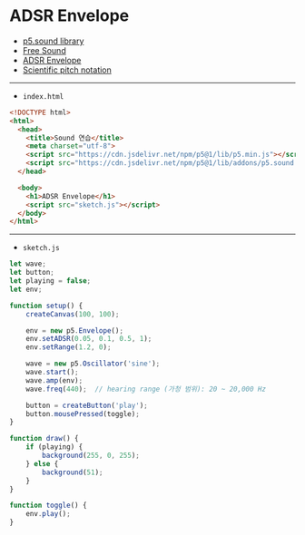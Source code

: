# ADSR Envelope

- [p5.sound library](https://p5js.org/reference/#/libraries/p5.sound)
- [Free Sound](https://freesound.org/)
- [ADSR Envelope](https://en.wikipedia.org/wiki/Synthesizer#Attack_Decay_Sustain_Release_.28ADSR.29_envelope)
- [Scientific pitch notation](https://en.wikipedia.org/wiki/Scientific_pitch_notation)

---
 
- `index.html`

```html
<!DOCTYPE html>
<html>
  <head>
    <title>Sound 연습</title>
    <meta charset="utf-8">
    <script src="https://cdn.jsdelivr.net/npm/p5@1/lib/p5.min.js"></script>
    <script src="https://cdn.jsdelivr.net/npm/p5@1/lib/addons/p5.sound.min.js"></script>
  </head>

  <body>
    <h1>ADSR Envelope</h1>
    <script src="sketch.js"></script>
  </body>
</html>
```

---

- `sketch.js`

```javascript
let wave;
let button;
let playing = false;
let env;

function setup() {
    createCanvas(100, 100);

    env = new p5.Envelope();
    env.setADSR(0.05, 0.1, 0.5, 1);
    env.setRange(1.2, 0);

    wave = new p5.Oscillator('sine');
    wave.start();
    wave.amp(env);
    wave.freq(440);  // hearing range (가청 범위): 20 ~ 20,000 Hz

    button = createButton('play');
    button.mousePressed(toggle);
}

function draw() {
    if (playing) {
        background(255, 0, 255);
    } else {
        background(51);
    }
}

function toggle() {
    env.play();
}
```



